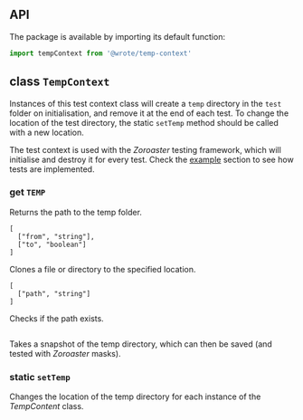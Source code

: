 
## API

The package is available by importing its default function:

```js
import tempContext from '@wrote/temp-context'
```

## **class `TempContext`**

Instances of this test context class will create a `temp` directory in the `test` folder on initialisation, and remove it at the end of each test. To change the location of the test directory, the static `setTemp` method should be called with a new location.

The test context is used with the _Zoroaster_ testing framework, which will initialise and destroy it for every test. Check the [example](#example) section to see how tests are implemented.

### get `TEMP`

Returns the path to the temp folder.

```### async clone
[
  ["from", "string"],
  ["to", "boolean"]
]
```

Clones a file or directory to the specified location.

```### async exists
[
  ["path", "string"]
]
```

Checks if the path exists.

```### async snapshot => string
```

Takes a snapshot of the temp directory, which can then be saved (and tested with _Zoroaster_ masks).

### static `setTemp`

Changes the location of the temp directory for each instance of the _TempContent_ class.